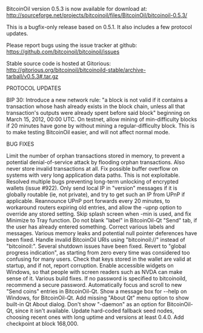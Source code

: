 BitcoinOil version 0.5.3 is now available for download at:
http://sourceforge.net/projects/bitcoinoil/files/BitcoinOil/bitcoinoil-0.5.3/

This is a bugfix-only release based on 0.5.1.
It also includes a few protocol updates.

Please report bugs using the issue tracker at github:
https://github.com/bitcoinoil/bitcoinoil/issues

Stable source code is hosted at Gitorious:
http://gitorious.org/bitcoinoil/bitcoinoild-stable/archive-tarball/v0.5.3#.tar.gz

PROTOCOL UPDATES

BIP 30: Introduce a new network rule: "a block is not valid if it contains a transaction whose hash already exists in the block chain, unless all that transaction's outputs were already spent before said block" beginning on March 15, 2012, 00:00 UTC.
On testnet, allow mining of min-difficulty blocks if 20 minutes have gone by without mining a regular-difficulty block. This is to make testing BitcoinOil easier, and will not affect normal mode.

BUG FIXES

Limit the number of orphan transactions stored in memory, to prevent a potential denial-of-service attack by flooding orphan transactions. Also never store invalid transactions at all.
Fix possible buffer overflow on systems with very long application data paths. This is not exploitable.
Resolved multiple bugs preventing long-term unlocking of encrypted wallets
(issue #922).
Only send local IP in "version" messages if it is globally routable (ie, not private), and try to get such an IP from UPnP if applicable.
Reannounce UPnP port forwards every 20 minutes, to workaround routers expiring old entries, and allow the -upnp option to override any stored setting.
Skip splash screen when -min is used, and fix Minimize to Tray function.
Do not blank "label" in BitcoinOil-Qt "Send" tab, if the user has already entered something.
Correct various labels and messages.
Various memory leaks and potential null pointer deferences have been fixed.
Handle invalid BitcoinOil URIs using "bitcoinoil://" instead of "bitcoinoil:".
Several shutdown issues have been fixed.
Revert to "global progress indication", as starting from zero every time was considered too confusing for many users.
Check that keys stored in the wallet are valid at startup, and if not, report corruption.
Enable accessible widgets on Windows, so that people with screen readers such as NVDA can make sense of it.
Various build fixes.
If no password is specified to bitcoinoild, recommend a secure password.
Automatically focus and scroll to new "Send coins" entries in BitcoinOil-Qt.
Show a message box for --help on Windows, for BitcoinOil-Qt.
Add missing "About Qt" menu option to show built-in Qt About dialog.
Don't show "-daemon" as an option for BitcoinOil-Qt, since it isn't available.
Update hard-coded fallback seed nodes, choosing recent ones with long uptime and versions at least 0.4.0.
Add checkpoint at block 168,000.
